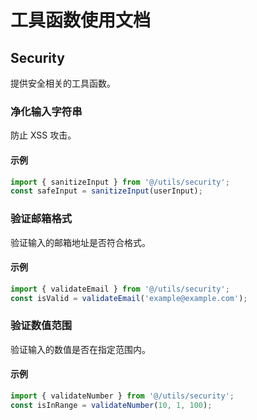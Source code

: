 # 工具函数使用文档

## Security
提供安全相关的工具函数。

### 净化输入字符串

防止 XSS 攻击。

#### 示例
```javascript
import { sanitizeInput } from '@/utils/security';
const safeInput = sanitizeInput(userInput);
```

### 验证邮箱格式

验证输入的邮箱地址是否符合格式。

#### 示例
```javascript
import { validateEmail } from '@/utils/security';
const isValid = validateEmail('example@example.com');
```

### 验证数值范围

验证输入的数值是否在指定范围内。

#### 示例
```javascript
import { validateNumber } from '@/utils/security';
const isInRange = validateNumber(10, 1, 100);
``` 